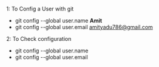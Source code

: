 1: To Config a User with git
- git config --global user.name **Amit**
- git config --global user.email amityadu786@gmail.com

2: To Check configuration

- git config --global user.name
- git config --global user.email